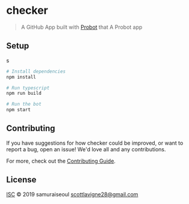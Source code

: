 # checker

> A GitHub App built with [Probot](https://github.com/probot/probot) that A Probot app

## Setup
s
```sh
# Install dependencies
npm install

# Run typescript
npm run build

# Run the bot
npm start
```

## Contributing

If you have suggestions for how checker could be improved, or want to report a bug, open an issue! We'd love all and any contributions.

For more, check out the [Contributing Guide](CONTRIBUTING.md).

## License

[ISC](LICENSE) © 2019 samuraiseoul <scottlavigne28@gmail.com>
